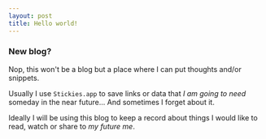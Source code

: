 ```yaml
---
layout: post
title: Hello world!
---
```


### New blog?
Nop, this won't be a blog but a place where I can put thoughts and/or snippets.  

Usually I use `Stickies.app` to save links or data that _I am going to need_ someday
in the near future... And sometimes I forget about it.  

Ideally I will be using this blog to keep a record about things I would like to
read, watch or share to _my future me_.
